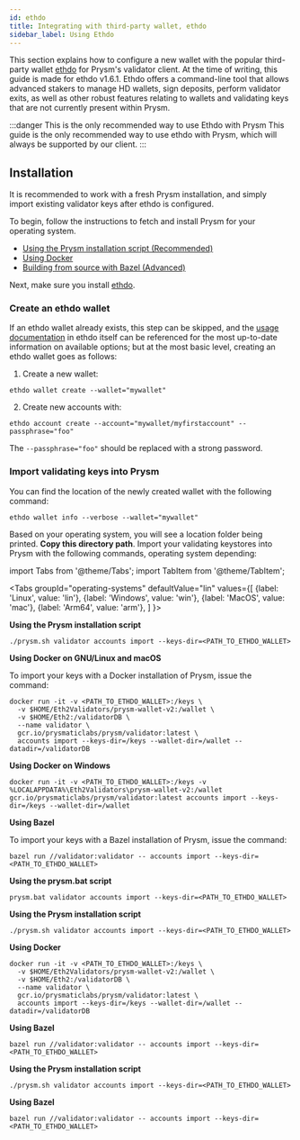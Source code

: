 ```yaml
---
id: ethdo
title: Integrating with third-party wallet, ethdo
sidebar_label: Using Ethdo
---
```


This section explains how to configure a new wallet with the popular third-party wallet [ethdo](https://github.com/wealdtech/ethdo/tree/v1.6.1) for Prysm's validator client. At the time of writing, this guide is made for ethdo v1.6.1. Ethdo offers a command-line tool that allows advanced stakers to manage HD wallets, sign deposits, perform validator exits, as well as other robust features relating to wallets and validating keys that are not currently present within Prysm. 

:::danger This is the only recommended way to use Ethdo with Prysm
This guide is the only recommended way to use ethdo with Prysm, which will always be supported by our client.
:::

## Installation

It is recommended to work with a fresh Prysm installation, and simply import existing validator keys after ethdo is configured.

To begin, follow the instructions to fetch and install Prysm for your operating system.

* [Using the Prysm installation script (Recommended)](/docs/install/install-with-script)
* [Using Docker](/docs/install/install-with-docker)
* [Building from source with Bazel (Advanced)](/docs/install/install-with-bazel)

Next, make sure you install [ethdo](https://github.com/wealdtech/ethdo/tree/v1.6.1).

### Create an ethdo wallet

If an ethdo wallet already exists, this step can be skipped, and the [usage documentation](https://github.com/wealdtech/ethdo/blob/v1.6.1/docs/usage.md#create-1) in ethdo itself can be referenced for the most up-to-date information on available options; but at the most basic level, creating an ethdo wallet goes as follows:

1. Create a new wallet:

```
ethdo wallet create --wallet="mywallet"
```

2. Create new accounts with:
```
ethdo account create --account="mywallet/myfirstaccount" --passphrase="foo"
```

The `--passphrase="foo"` should be replaced with a strong password.

### Import validating keys into Prysm

You can find the location of the newly created wallet with the following command:

```
ethdo wallet info --verbose --wallet="mywallet"
```

Based on your operating system, you will see a location folder being printed. **Copy this directory path**. Import your validating keystores into Prysm with the following commands, operating system depending:

import Tabs from '@theme/Tabs';
import TabItem from '@theme/TabItem';

<Tabs
  groupId="operating-systems"
  defaultValue="lin"
  values={[
    {label: 'Linux', value: 'lin'},
    {label: 'Windows', value: 'win'},
    {label: 'MacOS', value: 'mac'},
    {label: 'Arm64', value: 'arm'},
  ]
}>
<TabItem value="lin">

**Using the Prysm installation script**

```text
./prysm.sh validator accounts import --keys-dir=<PATH_TO_ETHDO_WALLET>
```

**Using Docker on GNU/Linux and macOS**

To import your keys with a Docker installation of Prysm, issue the command:

```text
docker run -it -v <PATH_TO_ETHDO_WALLET>:/keys \
  -v $HOME/Eth2Validators/prysm-wallet-v2:/wallet \
  -v $HOME/Eth2:/validatorDB \
  --name validator \
  gcr.io/prysmaticlabs/prysm/validator:latest \
  accounts import --keys-dir=/keys --wallet-dir=/wallet --datadir=/validatorDB
```

**Using Docker on Windows**

```text
docker run -it -v <PATH_TO_ETHDO_WALLET>:/keys -v %LOCALAPPDATA%\Eth2Validators\prysm-wallet-v2:/wallet gcr.io/prysmaticlabs/prysm/validator:latest accounts import --keys-dir=/keys --wallet-dir=/wallet
```

**Using Bazel**

To import your keys with a Bazel installation of Prysm, issue the command:

```text
bazel run //validator:validator -- accounts import --keys-dir=<PATH_TO_ETHDO_WALLET>
```

</TabItem>
<TabItem value="win">

**Using the prysm.bat script**

```text
prysm.bat validator accounts import --keys-dir=<PATH_TO_ETHDO_WALLET>
```


</TabItem>
<TabItem value="mac">

**Using the Prysm installation script**

```text
./prysm.sh validator accounts import --keys-dir=<PATH_TO_ETHDO_WALLET>
```

**Using Docker**

```text
docker run -it -v <PATH_TO_ETHDO_WALLET>:/keys \
  -v $HOME/Eth2Validators/prysm-wallet-v2:/wallet \
  -v $HOME/Eth2:/validatorDB \
  --name validator \
  gcr.io/prysmaticlabs/prysm/validator:latest \
  accounts import --keys-dir=/keys --wallet-dir=/wallet --datadir=/validatorDB
```

**Using Bazel**

```text
bazel run //validator:validator -- accounts import --keys-dir=<PATH_TO_ETHDO_WALLET>
```

</TabItem>
<TabItem value="arm">

**Using the Prysm installation script**

```text
./prysm.sh validator accounts import --keys-dir=<PATH_TO_ETHDO_WALLET>
```

**Using Bazel**

```text
bazel run //validator:validator -- accounts import --keys-dir=<PATH_TO_ETHDO_WALLET>
```

</TabItem>
</Tabs>
